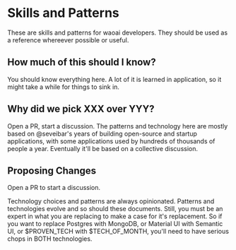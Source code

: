 # Skills and Patterns

These are skills and patterns for waoai developers. They should be used as a reference
whereever possible or useful.

## How much of this should I know?

You should know everything here. A lot of it is learned in application, so it might take a while
for things to sink in.

## Why did we pick XXX over YYY?

Open a PR, start a discussion. The patterns and technology here are mostly based on @seveibar's years
of building open-source and startup applications, with some applications used by hundreds of thousands
of people a year. Eventually it'll be based on a collective discussion.

## Proposing Changes

Open a PR to start a discussion.

Technology choices and patterns are always opinionated. Patterns and technologies evolve and so should these
documents. Still, you must be an expert in what you are replacing to make a case for it's replacement. So
if you want to replace Postgres with MongoDB, or Material UI with Semantic UI, or $PROVEN_TECH with $TECH_OF_MONTH,
you'll need to have serious chops in BOTH technologies.
